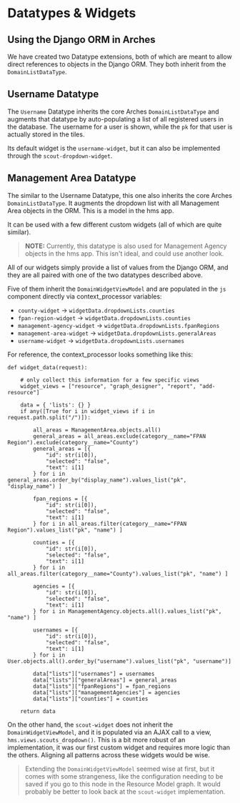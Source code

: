# Datatypes & Widgets

## Using the Django ORM in Arches

We have created two Datatype extensions, both of which are meant to allow direct references to objects in the Django ORM. They both inherit from the `DomainListDataType`.

## Username Datatype

The `Username` Datatype inherits the core Arches `DomainListDataType` and augments that datatype by auto-populating a list of all registered users in the database. The username for a user is shown, while the `pk` for that user is actually stored in the tiles.

Its default widget is the `username-widget`, but it can also be implemented through the `scout-dropdown-widget`.

## Management Area Datatype

The similar to the Username Datatype, this one also inherits the core Arches `DomainListDataType`. It augments the dropdown list with all Management Area objects in the ORM. This is a model in the hms app.

It can be used with a few different custom widgets (all of which are quite similar).

> **NOTE:**  Currently, this datatype is also used for Management Agency objects in the hms app. This isn't ideal, and could use another look.

All of our widgets simply provide a list of values from the Django ORM, and they are all paired with one of the two datatypes described above.

Five of them inherit the `DomainWidgetViewModel` and are populated in the `js` component directly via context_processor variables:

 - `county-widget` -> `widgetData.dropdownLists.counties`
 - `fpan-region-widget` -> `widgetData.dropdownLists.counties`
 - `management-agency-widget` -> `widgetData.dropdownLists.fpanRegions`
 - `management-area-widget` -> `widgetData.dropdownLists.generalAreas`
 - `username-widget` -> `widgetData.dropdownLists.usernames`

For reference, the context_processor looks something like this:

```
def widget_data(request):

    # only collect this information for a few specific views
    widget_views = ["resource", "graph_designer", "report", "add-resource"]

    data = { 'lists': {} }
    if any([True for i in widget_views if i in request.path.split("/")]):

        all_areas = ManagementArea.objects.all()
        general_areas = all_areas.exclude(category__name="FPAN Region").exclude(category__name="County")
        general_areas = [{
            "id": str(i[0]),
            "selected": "false",
            "text": i[1]
        } for i in general_areas.order_by("display_name").values_list("pk", "display_name") ]

        fpan_regions = [{
            "id": str(i[0]),
            "selected": "false",
            "text": i[1]
        } for i in all_areas.filter(category__name="FPAN Region").values_list("pk", "name") ]

        counties = [{
            "id": str(i[0]),
            "selected": "false",
            "text": i[1]
        } for i in all_areas.filter(category__name="County").values_list("pk", "name") ]

        agencies = [{
            "id": str(i[0]),
            "selected": "false",
            "text": i[1]
        } for i in ManagementAgency.objects.all().values_list("pk", "name") ]

        usernames = [{
            "id": str(i[0]),
            "selected": "false",
            "text": i[1]
        } for i in User.objects.all().order_by("username").values_list("pk", "username")]

        data["lists"]["usernames"] = usernames
        data["lists"]["generalAreas"] = general_areas
        data["lists"]["fpanRegions"] = fpan_regions
        data["lists"]["managementAgencies"] = agencies
        data["lists"]["counties"] = counties

    return data
```

On the other hand, the `scout-widget` does not inherit the `DomainWidgetViewModel`, and it is populated via an AJAX call to a view, `hms.views.scouts_dropdown()`. This is a bit more robust of an implementation, it was our first custom widget and requires more logic than the others. Aligning all patterns across these widgets would be wise.

> Extending the `DomainWidgetViewModel` seemed wise at first, but it comes with some strangeness, like the configuration needing to be saved if you go to this node in the Resource Model graph. It would probably be better to look back at the `scout-widget` implementation.
